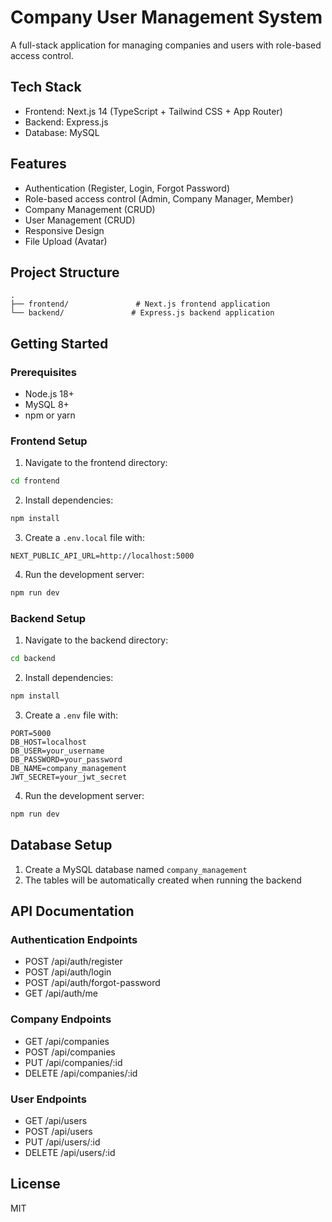 # Company User Management System

A full-stack application for managing companies and users with role-based access control.

## Tech Stack

- Frontend: Next.js 14 (TypeScript + Tailwind CSS + App Router)
- Backend: Express.js
- Database: MySQL

## Features

- Authentication (Register, Login, Forgot Password)
- Role-based access control (Admin, Company Manager, Member)
- Company Management (CRUD)
- User Management (CRUD)
- Responsive Design
- File Upload (Avatar)

## Project Structure

```
.
├── frontend/               # Next.js frontend application
└── backend/               # Express.js backend application
```

## Getting Started

### Prerequisites

- Node.js 18+
- MySQL 8+
- npm or yarn

### Frontend Setup

1. Navigate to the frontend directory:
```bash
cd frontend
```

2. Install dependencies:
```bash
npm install
```

3. Create a `.env.local` file with:
```
NEXT_PUBLIC_API_URL=http://localhost:5000
```

4. Run the development server:
```bash
npm run dev
```

### Backend Setup

1. Navigate to the backend directory:
```bash
cd backend
```

2. Install dependencies:
```bash
npm install
```

3. Create a `.env` file with:
```
PORT=5000
DB_HOST=localhost
DB_USER=your_username
DB_PASSWORD=your_password
DB_NAME=company_management
JWT_SECRET=your_jwt_secret
```

4. Run the development server:
```bash
npm run dev
```

## Database Setup

1. Create a MySQL database named `company_management`
2. The tables will be automatically created when running the backend

## API Documentation

### Authentication Endpoints

- POST /api/auth/register
- POST /api/auth/login
- POST /api/auth/forgot-password
- GET /api/auth/me

### Company Endpoints

- GET /api/companies
- POST /api/companies
- PUT /api/companies/:id
- DELETE /api/companies/:id

### User Endpoints

- GET /api/users
- POST /api/users
- PUT /api/users/:id
- DELETE /api/users/:id

## License

MIT